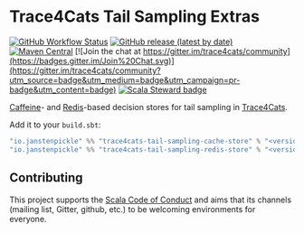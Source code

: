 # Trace4Cats Tail Sampling Extras

[![GitHub Workflow Status](https://img.shields.io/github/workflow/status/trace4cats/trace4cats-tail-sampling-extras/Continuous%20Integration)](https://github.com/trace4cats/trace4cats-tail-sampling-extras/actions?query=workflow%3A%22Continuous%20Integration%22)
[![GitHub release (latest by date)](https://img.shields.io/github/v/release/trace4cats/trace4cats-tail-sampling-extras?label=stable)](https://github.com/trace4cats/trace4cats-tail-sampling-extras/releases/latest)
[![Maven Central](https://img.shields.io/maven-central/v/io.janstenpickle/trace4cats-tail-sampling-cache-store_2.13?label=early)](https://maven-badges.herokuapp.com/maven-central/io.janstenpickle/trace4cats-tail-sampling-cache-store_2.13)
[![Join the chat at https://gitter.im/trace4cats/community](https://badges.gitter.im/Join%20Chat.svg)](https://gitter.im/trace4cats/community?utm_source=badge&utm_medium=badge&utm_campaign=pr-badge&utm_content=badge)
[![Scala Steward badge](https://img.shields.io/badge/Scala_Steward-helping-blue.svg?style=flat&logo=data:image/png;base64,iVBORw0KGgoAAAANSUhEUgAAAA4AAAAQCAMAAAARSr4IAAAAVFBMVEUAAACHjojlOy5NWlrKzcYRKjGFjIbp293YycuLa3pYY2LSqql4f3pCUFTgSjNodYRmcXUsPD/NTTbjRS+2jomhgnzNc223cGvZS0HaSD0XLjbaSjElhIr+AAAAAXRSTlMAQObYZgAAAHlJREFUCNdNyosOwyAIhWHAQS1Vt7a77/3fcxxdmv0xwmckutAR1nkm4ggbyEcg/wWmlGLDAA3oL50xi6fk5ffZ3E2E3QfZDCcCN2YtbEWZt+Drc6u6rlqv7Uk0LdKqqr5rk2UCRXOk0vmQKGfc94nOJyQjouF9H/wCc9gECEYfONoAAAAASUVORK5CYII=)](https://scala-steward.org)

[Caffeine]- and [Redis]-based decision stores for tail sampling in [Trace4Cats].

Add it to your `build.sbt`:

```scala
"io.janstenpickle" %% "trace4cats-tail-sampling-cache-store" % "<version>"
"io.janstenpickle" %% "trace4cats-tail-sampling-redis-store" % "<version>"
```

## Contributing

This project supports the [Scala Code of Conduct](https://typelevel.org/code-of-conduct.html) and aims that its channels
(mailing list, Gitter, github, etc.) to be welcoming environments for everyone.

[Trace4Cats]: https://github.com/trace4cats/trace4cats
[Caffeine]: https://github.com/ben-manes/caffeine
[Redis]: https://redis.io
